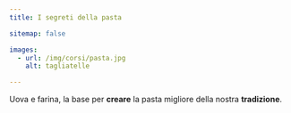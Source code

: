 ```yaml
---
title: I segreti della pasta

sitemap: false

images:
  - url: /img/corsi/pasta.jpg
    alt: tagliatelle

---
```


Uova e farina, la base per **creare**
la pasta migliore
della nostra **tradizione**.